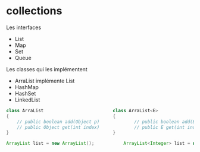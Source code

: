 # collections

Les interfaces

- List
- Map
- Set
- Queue

Les classes qui les implémentent

- ArraList implémente List
- HashMap
- HashSet
- LinkedList


````java
class ArraList							class ArraList<E>
{										{
	// public boolean add(Object p)				// public boolean add(E e)
	// public Object get(int index)				// public E get(int index)
}										}

ArrayList list = new ArrayList();			ArrayList<Integer> list = new ArrayList<>();
````